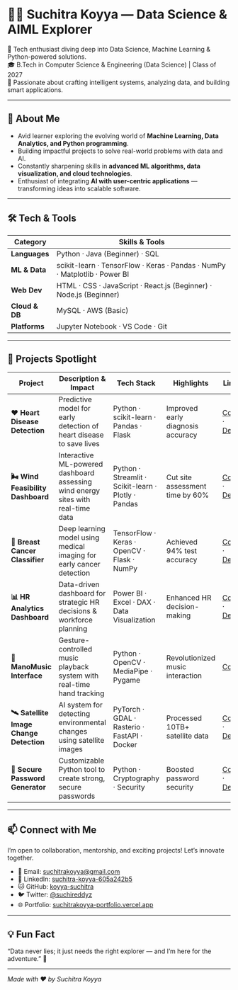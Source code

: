 # 👩‍💻 Suchitra Koyya — Data Science & AIML Explorer

📍 Tech enthusiast diving deep into Data Science, Machine Learning & Python-powered solutions.  
🎓 B.Tech in Computer Science & Engineering (Data Science) | Class of 2027  
🚀 Passionate about crafting intelligent systems, analyzing data, and building smart applications.

---

## 🧠 About Me

- Avid learner exploring the evolving world of **Machine Learning, Data Analytics, and Python programming**.  
- Building impactful projects to solve real-world problems with data and AI.  
- Constantly sharpening skills in **advanced ML algorithms, data visualization, and cloud technologies**.  
- Enthusiast of integrating **AI with user-centric applications** — transforming ideas into scalable software.

---

## 🛠️ Tech & Tools

| Category        | Skills & Tools                                        |
|-----------------|-----------------------------------------------------|
| **Languages**   | Python · Java (Beginner) · SQL                       |
| **ML & Data**   | scikit-learn · TensorFlow · Keras · Pandas · NumPy · Matplotlib · Power BI |
| **Web Dev**     | HTML · CSS · JavaScript · React.js (Beginner) · Node.js (Beginner) |
| **Cloud & DB**  | MySQL · AWS (Basic)                                  |
| **Platforms**   | Jupyter Notebook · VS Code · Git                     |

---

## 🚀 Projects Spotlight

| Project                         | Description & Impact                                                | Tech Stack                                         | Highlights                        | Links             |
|--------------------------------|-------------------------------------------------------------------|---------------------------------------------------|---------------------------------|-------------------|
| **❤️ Heart Disease Detection** | Predictive model for early detection of heart disease to save lives | Python · scikit-learn · Pandas · Flask             | Improved early diagnosis accuracy | [Code](#) · [Demo](#) |
| **🌬️ Wind Feasibility Dashboard** | Interactive ML-powered dashboard assessing wind energy sites with real-time data | Python · Streamlit · Scikit-learn · Plotly · Pandas | Cut site assessment time by 60%   | [Code](#) · [Demo](#) |
| **🧬 Breast Cancer Classifier** | Deep learning model using medical imaging for early cancer detection | TensorFlow · Keras · OpenCV · Flask · NumPy         | Achieved 94% test accuracy       | [Code](#) · [Demo](#) |
| **📊 HR Analytics Dashboard**   | Data-driven dashboard for strategic HR decisions & workforce planning | Power BI · Excel · DAX · Data Visualization          | Enhanced HR decision-making       | [Code](#) · [Demo](#) |
| **🎵 ManoMusic Interface**       | Gesture-controlled music playback system with real-time hand tracking | Python · OpenCV · MediaPipe · Pygame                 | Revolutionized music interaction  | [Code](#)           |
| **🛰️ Satellite Image Change Detection** | AI system for detecting environmental changes using satellite images | PyTorch · GDAL · Rasterio · FastAPI · Docker         | Processed 10TB+ satellite data    | [Code](#) · [Demo](#) |
| **🔐 Secure Password Generator** | Customizable Python tool to create strong, secure passwords         | Python · Cryptography · Security                      | Boosted password security         | [Code](#) · [Demo](#) |

---

## 📫 Connect with Me

I’m open to collaboration, mentorship, and exciting projects! Let’s innovate together.

- 📧 Email: suchitrakoyya@gmail.com  
- 🔗 LinkedIn: [suchitra-koyya-605a242b5](https://linkedin.com/in/suchitra-koyya-605a242b5)  
- 🐱 GitHub: [koyya-suchitra](https://github.com/koyya-suchitra)  
- 🐦 Twitter: [@suchireddyz](https://twitter.com/suchireddyz)  
- 🌐 Portfolio: [suchitrakoyya-portfolio.vercel.app](https://suchitrakoyya-portfolio.vercel.app/)  

---

## 💡 Fun Fact

“Data never lies; it just needs the right explorer — and I’m here for the adventure.” 🚀

---

*Made with ❤️ by Suchitra Koyya*  
